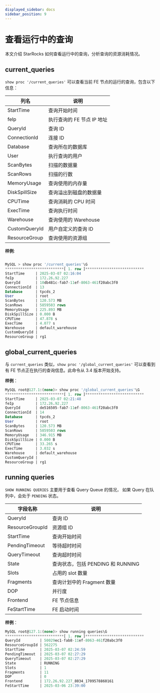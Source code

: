 ```yaml
---
displayed_sidebar: docs
sidebar_position: 9
---
```


# 查看运行中的查询

本文介绍 StarRocks 如何查看运行中的查询，分析查询的资源消耗情况。

## current_queries

`show proc '/current_queries'` 可以查看当前 FE 节点的运行的查询，包含以下信息：


| **列名** | **说明** |
| --- | --- | 
| StartTime | 查询开始时间 | 
| feIp | 执行查询的 FE 节点 IP 地址 |
| QueryId | 查询 ID |
| ConnectionId | 连接 ID |
| Database | 查询所在的数据库 |
| User | 执行查询的用户 |
| ScanBytes | 扫描的数据量 |
| ScanRows | 扫描的行数 |
| MemoryUsage | 查询使用的内存量 |
| DiskSpillSize | 查询溢出到磁盘的数据量 |
| CPUTime | 查询消耗的 CPU 时间 |
| ExecTime | 查询执行时间 |
| Warehouse | 查询使用的 Warehouse |
| CustomQueryId | 用户自定义的查询 ID |
| ResourceGroup | 查询使用的资源组 |



**样例**:
```sql

MySQL > show proc '/current_queries'\G
***************************[ 1. row ]***************************
StartTime     | 2025-03-07 02:16:04
feIp          | 172.26.92.227
QueryId       | 10db481c-fab7-11ef-8063-461f20abc3f0
ConnectionId  | 13
Database      | tpcds_2
User          | root
ScanBytes     | 120.573 MB
ScanRows      | 5859503 rows
MemoryUsage   | 225.893 MB
DiskSpillSize | 0.000 B
CPUTime       | 47.878 s
ExecTime      | 4.077 s
Warehouse     | default_warehouse
CustomQueryId |
ResourceGroup | rg1
```


## global_current_queries

与 `current_queries` 类似，`show proc '/global_current_queries'` 可以查看到有 FE 节点正在执行的查询信息。此命令从 3.4 版本开始支持。



**样例**：
```sql
MySQL root@127.1:(none)> show proc '/global_current_queries'\G
***************************[ 1. row ]***************************
StartTime     | 2025-03-07 02:21:48
feIp          | 172.26.92.227
QueryId       | de516505-fab7-11ef-8063-461f20abc3f0
ConnectionId  | 14
Database      | tpcds_2
User          | root
ScanBytes     | 120.573 MB
ScanRows      | 5859503 rows
MemoryUsage   | 346.915 MB
DiskSpillSize | 0.000 B
CPUTime       | 33.265 s
ExecTime      | 3.032 s
Warehouse     | default_warehouse
CustomQueryId |
ResourceGroup | rg1

```

## running queries

`SHOW RUNNING QUERIES` 主要用于查看 Query Queue 的情况， 如果 Query 在队列中，会处于 `PENDING` 状态。

| 字段名称 | 说明 |
|---|---|
| QueryId | 查询 ID |
| ResourceGroupId | 资源组 ID |
| StartTime | 查询开始时间 |
| PendingTimeout | 等待超时时间 |
| QueryTimeout | 查询超时时间 |
| State | 查询状态，包括 PENDING 和 RUNNING |
| Slots | 占用的 slot 数量 |
| Fragments | 查询计划中的 Fragment 数量 |
| DOP | 并行度 |
| Frontend | FE 节点信息 |
| FeStartTime | FE 启动时间 |


**样例**：

```sql
MySQL root@127.1:(none)> show running queries\G
***************************[ 1. row ]***************************
QueryId         | 50029ec1-fab8-11ef-8063-461f20abc3f0
ResourceGroupId | 562275
StartTime       | 2025-03-07 02:24:59
PendingTimeout  | 2025-03-07 02:27:29
QueryTimeout    | 2025-03-07 02:27:29
State           | RUNNING
Slots           | 1
Fragments       | 11
DOP             | 0
Frontend        | 172.26.92.227_8034_1709578860161
FeStartTime     | 2025-03-06 23:39:00
```
